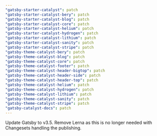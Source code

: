 ```yaml
---
"gatsby-starter-catalyst": patch
"gatsby-starter-catalyst-bery": patch
"gatsby-starter-catalyst-blog": patch
"gatsby-starter-catalyst-core": patch
"gatsby-starter-catalyst-helium": patch
"gatsby-starter-catalyst-hydrogen": patch
"gatsby-starter-catalyst-lithium": patch
"gatsby-starter-catalyst-sanity": patch
"gatsby-starter-catalyst-stripe": patch
"gatsby-theme-catalyst-bery": patch
"gatsby-theme-catalyst-blog": patch
"gatsby-theme-catalyst-core": patch
"gatsby-theme-catalyst-footer": patch
"gatsby-theme-catalyst-header-bigtop": patch
"gatsby-theme-catalyst-header-side": patch
"gatsby-theme-catalyst-header-top": patch
"gatsby-theme-catalyst-helium": patch
"gatsby-theme-catalyst-hydrogen": patch
"gatsby-theme-catalyst-lithium": patch
"gatsby-theme-catalyst-sanity": patch
"gatsby-theme-catalyst-stripe": patch
"gatsby-catalyst-docs": patch
---
```


Update Gatsby to v3.5. Remove Lerna as this is no longer needed with Changesets handling the publishing.

